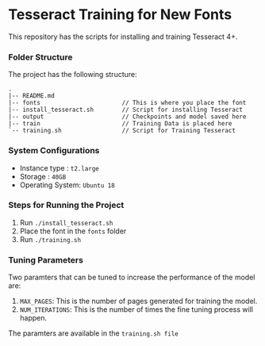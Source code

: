 # Tesseract Training for New Fonts

This repository has the scripts for installing and training Tesseract 4+. 

### Folder Structure
The project has the following structure:
```angular2
.
|-- README.md
|-- fonts                       // This is where you place the font
|-- install_tesseract.sh        // Script for installing Tesseract
|-- output                      // Checkpoints and model saved here
|-- train                       // Training Data is placed here
`-- training.sh                 // Script for Training Tesseract

```

### System Configurations
- Instance type   : `t2.large` 
- Storage         : `40GB`
- Operating System: `Ubuntu 18`

### Steps for Running the Project

1. Run `./install_tesseract.sh`
2. Place the font in the `fonts` folder
3. Run `./training.sh`

### Tuning Parameters
Two paramters that can be tuned to increase the performance of the model are:
1. `MAX_PAGES`: This is the number of pages generated for training the model.
2. `NUM_ITERATIONS`: This is the number of times the fine tuning process will happen.

The paramters are available in the `training.sh file`

